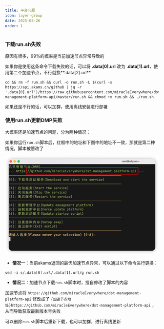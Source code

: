 ```yaml
---
title: 平台问题
icon: layer-group
date: 2025-08-26
order: 1
---
```


### 下载run.sh失败

原因有很多，99%的概率是当前加速节点异常导致的

如果你是使用这条命令下载失败的话，可以将 **.data[0].url** 改为 **.data[1].url**，使用第二个加速节点，不行就换**.data[2].url**

```shell
cd && rm -f run.sh && curl -o run.sh -L $(curl -s https://api.akams.cn/github | jq -r '.data[0].url')/https://raw.githubusercontent.com/miracleEverywhere/dst-management-platform-api/master/run.sh && chmod +x run.sh && ./run.sh
```

如果还是不行的话，可以加群，使用离线安装进行部署

### 使用run.sh更新DMP失败

大概率还是加速节点的问题，分为两种情况：

如果你运行`run.sh`脚本后，红框中的地址和下图中的地址不一致，那就是第二种情况，脚本被篡改了

![run.sh脚本异常](assets/dmp-run-sh-changed.png)

- **情况一**：当前akams返回的最优加速节点异常，可以通过以下命令进行更换：
```shell
sed -i s/.data[0].url/.data[1].url/g run.sh
```

- **情况二**：加速节点下载`run.sh`脚本时，擅自修改了脚本的内容

加速节点将 `https://github.com/miracleEverywhere/dst-management-platform-api` 修改成了 `{加速节点地址}https://github.com/miracleEverywhere/dst-management-platform-api` ，从而导致获取最新版本号失败

可以删除`run.sh`脚本后重新下载，也可以加群，进行离线更新
